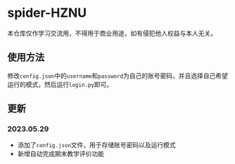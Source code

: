 # spider-HZNU
本仓库仅作学习交流用，不得用于商业用途，如有侵犯他人权益与本人无关。
## 使用方法
修改`config.json`中的`username`和`password`为自己的账号密码，并且选择自己希望运行的模式，然后运行`login.py`即可。
## 更新
### 2023.05.29
- 添加了`config.json`文件，用于存储账号密码以及运行模式
- 新增自动完成期末教学评价功能